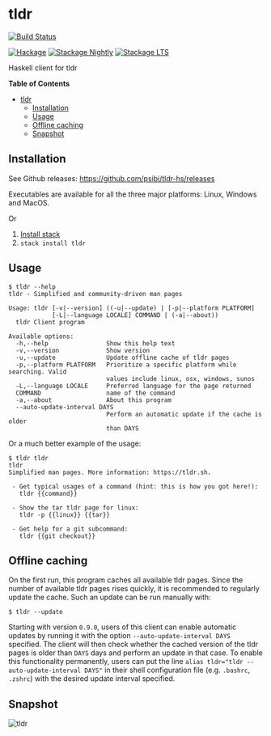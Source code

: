 # tldr

[![Build Status](https://dev.azure.com/psibi2000/tldr-hs/_apis/build/status/psibi.tldr-hs?branchName=master)](https://dev.azure.com/psibi2000/tldr-hs/_build/latest?definitionId=5?branchName=master)

[![Hackage](https://img.shields.io/hackage/v/tldr.svg)](https://hackage.haskell.org/package/tldr)
[![Stackage Nightly](http://stackage.org/package/tldr/badge/nightly)](http://stackage.org/nightly/package/tldr)
[![Stackage LTS](http://stackage.org/package/tldr/badge/lts)](http://stackage.org/lts/package/tldr)

Haskell client for tldr

<!-- markdown-toc start - Don't edit this section. Run M-x markdown-toc-refresh-toc -->
**Table of Contents**

- [tldr](#tldr)
    - [Installation](#installation)
    - [Usage](#usage)
    - [Offline caching](#offline-caching)
    - [Snapshot](#snapshot)

<!-- markdown-toc end -->


## Installation

See Github releases: https://github.com/psibi/tldr-hs/releases

Executables are available for all the three major platforms: Linux, Windows and MacOS.

Or

1. [Install stack](https://docs.haskellstack.org/en/stable/README/#how-to-install)
2. `stack install tldr`

## Usage

``` shellsession
$ tldr --help
tldr - Simplified and community-driven man pages

Usage: tldr [-v|--version] ((-u|--update) | [-p|--platform PLATFORM]
            [-L|--language LOCALE] COMMAND | (-a|--about))
  tldr Client program

Available options:
  -h,--help                Show this help text
  -v,--version             Show version
  -u,--update              Update offline cache of tldr pages
  -p,--platform PLATFORM   Prioritize a specific platform while searching. Valid
                           values include linux, osx, windows, sunos
  -L,--language LOCALE     Preferred language for the page returned
  COMMAND                  name of the command
  -a,--about               About this program
  --auto-update-interval DAYS
                           Perform an automatic update if the cache is older
                           than DAYS
```

Or a much better example of the usage:

``` shellsession
$ tldr tldr
tldr
Simplified man pages. More information: https://tldr.sh.

 - Get typical usages of a command (hint: this is how you got here!):
   tldr {{command}}

 - Show the tar tldr page for linux:
   tldr -p {{linux}} {{tar}}

 - Get help for a git subcommand:
   tldr {{git checkout}}
```

## Offline caching

On the first run, this program caches all available tldr pages. Since
the number of available tldr pages rises quickly, it is recommended to
regularly update the cache.  Such an update can be run manually with:

``` shellsession
$ tldr --update
```

Starting with version `0.9.0`, users of this client can enable automatic
updates by running it with the option `--auto-update-interval DAYS`
specified.  The client will then check whether the cached version of the
tldr pages is older than `DAYS` days and perform an update in that case.
To enable this functionality permanently, users can put the line
`alias tldr="tldr --auto-update-interval DAYS"` in their shell
configuration file (e.g. `.bashrc`, `.zshrc`) with the desired update
interval specified.

## Snapshot

![tldr](https://cloud.githubusercontent.com/assets/737477/24076451/2a5a604c-0c57-11e7-9bf7-13d76e8e7f12.png)
